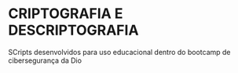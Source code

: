 <h1>CRIPTOGRAFIA E DESCRIPTOGRAFIA</h1>
<p>SCripts desenvolvidos para uso educacional dentro do bootcamp de cibersegurança
da Dio</p>
